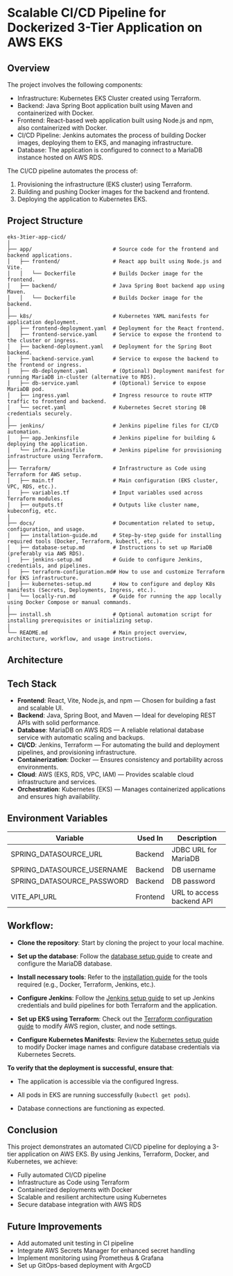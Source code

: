 # Scalable CI/CD Pipeline for Dockerized 3-Tier Application on AWS EKS
## Overview
The project involves the following components:
- Infrastructure: Kubernetes EKS Cluster created using Terraform.
- Backend: Java Spring Boot application built using Maven and containerized with Docker.
- Frontend: React-based web application built using Node.js and npm, also containerized with Docker.
- CI/CD Pipeline: Jenkins automates the process of building Docker images, deploying them to EKS, and managing infrastructure.
- Database: The application is configured to connect to a MariaDB instance hosted on AWS RDS.

The CI/CD pipeline automates the process of:
   1. Provisioning the infrastructure (EKS cluster) using Terraform.
   2. Building and pushing Docker images for the backend and frontend.
   3. Deploying the application to Kubernetes EKS.


## Project Structure

```
eks-3tier-app-cicd/
│
├── app/                          # Source code for the frontend and backend applications.
│   ├── frontend/                 # React app built using Node.js and Vite.
│   │   └── Dockerfile            # Builds Docker image for the frontend.
│   ├── backend/                  # Java Spring Boot backend app using Maven.
│   │   └── Dockerfile            # Builds Docker image for the backend.
│
├── k8s/                          # Kubernetes YAML manifests for application deployment.
│   ├── frontend-deployment.yaml  # Deployment for the React frontend.
│   ├── frontend-service.yaml     # Service to expose the frontend to the cluster or ingress.
│   ├── backend-deployment.yaml   # Deployment for the Spring Boot backend.
│   ├── backend-service.yaml      # Service to expose the backend to the frontend or ingress.
│   ├── db-deployment.yaml        # (Optional) Deployment manifest for running MariaDB in-cluster (alternative to RDS).
│   ├── db-service.yaml           # (Optional) Service to expose MariaDB pod.
│   ├── ingress.yaml              # Ingress resource to route HTTP traffic to frontend and backend.
│   └── secret.yaml               # Kubernetes Secret storing DB credentials securely.
│
├── jenkins/                      # Jenkins pipeline files for CI/CD automation.
│   ├── app.Jenkinsfile           # Jenkins pipeline for building & deploying the application.
│   └── infra.Jenkinsfile         # Jenkins pipeline for provisioning infrastructure using Terraform.
│
├── Terraform/                    # Infrastructure as Code using Terraform for AWS setup.
│   ├── main.tf                   # Main configuration (EKS cluster, VPC, RDS, etc.).
│   ├── variables.tf              # Input variables used across Terraform modules.
│   ├── outputs.tf                # Outputs like cluster name, kubeconfig, etc.
│
├── docs/                         # Documentation related to setup, configuration, and usage.
│   ├── installation-guide.md     # Step-by-step guide for installing required tools (Docker, Terraform, kubectl, etc.).
│   ├── database-setup.md         # Instructions to set up MariaDB (preferably via AWS RDS).
│   ├── jenkins-setup.md          # Guide to configure Jenkins, credentials, and pipelines.
│   ├── terraform-configuration.md# How to use and customize Terraform for EKS infrastructure.
│   ├── kubernetes-setup.md       # How to configure and deploy K8s manifests (Secrets, Deployments, Ingress, etc.).
│   └── locally-run.md            # Guide for running the app locally using Docker Compose or manual commands.
│
├── install.sh                    # Optional automation script for installing prerequisites or initializing setup.
│
└── README.md                     # Main project overview, architecture, workflow, and usage instructions.

```

## Architecture

## Tech Stack
- **Frontend**: React, Vite, Node.js, and npm — Chosen for building a fast and scalable UI.
- **Backend**: Java, Spring Boot, and Maven — Ideal for developing REST APIs with solid performance.
- **Database**: MariaDB on AWS RDS — A reliable relational database service with automatic scaling and backups.
- **CI/CD**: Jenkins, Terraform — For automating the build and deployment pipelines, and provisioning infrastructure.
- **Containerization**: Docker — Ensures consistency and portability across environments.
- **Cloud**: AWS (EKS, RDS, VPC, IAM) — Provides scalable cloud infrastructure and services.
- **Orchestration**: Kubernetes (EKS) — Manages containerized applications and ensures high availability.


## Environment Variables

| Variable                    | Used In   | Description                              |
|----------------------------|-----------|------------------------------------------|
| SPRING_DATASOURCE_URL      | Backend   | JDBC URL for MariaDB                     |
| SPRING_DATASOURCE_USERNAME | Backend   | DB username                              |
| SPRING_DATASOURCE_PASSWORD | Backend   | DB password                              |
| VITE_API_URL               | Frontend  | URL to access backend API                |


## Workflow: 

- **Clone the repository**: Start by cloning the project to your local machine.

- **Set up the database**: Follow the [database setup guide](docs/database-setup.md) to create and configure the MariaDB database.

- **Install necessary tools**: Refer to the [installation guide](docs/installation-guide.md)
 for the tools required (e.g., Docker, Terraform, Jenkins, etc.).

- **Configure Jenkins**: Follow the [Jenkins setup guide](docs/jenkins-setup.md) to set up Jenkins credentials and build pipelines for both Terraform and the application.

- **Set up EKS using Terraform**: Check out the [Terraform configuration guide](docs/terraform-configuration.md)
 to modify AWS region, cluster, and node settings.

- **Configure Kubernetes Manifests**: Review the [Kubernetes setup guide](docs/kubernetes-setup.md) to modify Docker image names and configure database credentials via Kubernetes Secrets.


**To verify that the deployment is successful, ensure that**:

- The application is accessible via the configured Ingress.

- All pods in EKS are running successfully (`kubectl get pods`).

- Database connections are functioning as expected.

## Conclusion
This project demonstrates an automated CI/CD pipeline for deploying a 3-tier application on AWS EKS. By using Jenkins, Terraform, Docker, and Kubernetes, we achieve:

- Fully automated CI/CD pipeline
- Infrastructure as Code using Terraform
- Containerized deployments with Docker
- Scalable and resilient architecture using Kubernetes
- Secure database integration with AWS RDS


## Future Improvements
- Add automated unit testing in CI pipeline
- Integrate AWS Secrets Manager for enhanced secret handling
- Implement monitoring using Prometheus & Grafana
- Set up GitOps-based deployment with ArgoCD